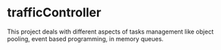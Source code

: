 # trafficController
This project deals with different aspects of tasks management like object pooling, event based programming, in memory queues.
